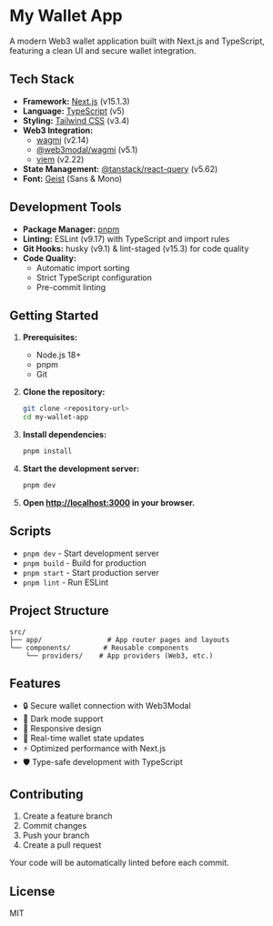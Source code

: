 # My Wallet App

A modern Web3 wallet application built with Next.js and TypeScript, featuring a clean UI and secure wallet integration.

## Tech Stack

- **Framework:** [Next.js](https://nextjs.org/) (v15.1.3)
- **Language:** [TypeScript](https://www.typescriptlang.org/) (v5)
- **Styling:** [Tailwind CSS](https://tailwindcss.com/) (v3.4)
- **Web3 Integration:**
  - [wagmi](https://wagmi.sh/) (v2.14)
  - [@web3modal/wagmi](https://docs.walletconnect.com/web3modal/about) (v5.1)
  - [viem](https://viem.sh/) (v2.22)
- **State Management:** [@tanstack/react-query](https://tanstack.com/query/latest) (v5.62)
- **Font:** [Geist](https://vercel.com/font) (Sans & Mono)

## Development Tools

- **Package Manager:** [pnpm](https://pnpm.io/)
- **Linting:** ESLint (v9.17) with TypeScript and import rules
- **Git Hooks:** husky (v9.1) & lint-staged (v15.3) for code quality
- **Code Quality:**
  - Automatic import sorting
  - Strict TypeScript configuration
  - Pre-commit linting

## Getting Started

1. **Prerequisites:**
   - Node.js 18+
   - pnpm
   - Git

2. **Clone the repository:**
   ```bash
   git clone <repository-url>
   cd my-wallet-app
   ```

3. **Install dependencies:**
   ```bash
   pnpm install
   ```

4. **Start the development server:**
   ```bash
   pnpm dev
   ```

5. **Open [http://localhost:3000](http://localhost:3000) in your browser.**

## Scripts

- `pnpm dev` - Start development server
- `pnpm build` - Build for production
- `pnpm start` - Start production server
- `pnpm lint` - Run ESLint

## Project Structure

```
src/
├── app/                # App router pages and layouts
└── components/        # Reusable components
    └── providers/    # App providers (Web3, etc.)
```

## Features

- 🔒 Secure wallet connection with Web3Modal
- 🌙 Dark mode support
- 📱 Responsive design
- 🔄 Real-time wallet state updates
- ⚡ Optimized performance with Next.js
- 🛡️ Type-safe development with TypeScript

## Contributing

1. Create a feature branch
2. Commit changes
3. Push your branch
4. Create a pull request

Your code will be automatically linted before each commit.

## License

MIT

